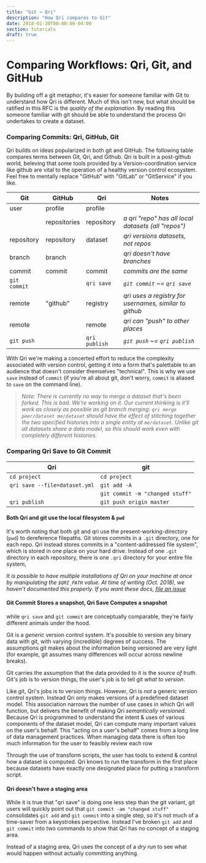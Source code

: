 ```yaml
---
title: "Git → Qri"
description: "How Qri compares to Git"
date: 2018-01-30T00:00:00-04:00
section: tutorials
draft: true
---
```


# Comparing Workflows: Qri, Git, and GitHub


By building off a git metaphor, it's easier for someone familiar with Git to understand how Qri is different. Much of this isn't new, but what should be ratified in this RFC is the _quality of the explanation_. By reading this someone familiar with git should be able to understand the process Qri undertakes to create a dataset.

### Comparing Commits: Qri, GitHub, Git
Qri builds on ideas popularized in both git and GitHub. The following table compares terms between Git, Qri, and Github. Qri is built in a post-github world, beleving that some tools provided by a Version-coordination service like github are vital to the operation of a healthy version control ecosystem. Feel free to mentally replace "GitHub" with "GitLab" or "GitService" if you like.

| Git        | GitHub       | Qri        | Notes |
| ---------- | ------------ | ---------- | ----- |
| user       | profile      | profile    | |
|            | repositories | repository | _a qri "repo" has all local datasets (all "repos")_ |
| repository | repository   | dataset    | _qri versions datasets, not repos_ |
| branch     | branch       |            | _qri doesn't have branches_ |
| commit     | commit       | commit     | _commits are the same_ |
| `git commit`   |              | `qri save`     | _`git commit` ~= `qri save`_ |
| remote     | "github"     | registry   | _qri uses a registry for usernames, similar to github_ |
| remote     |              | remote     | _qri can "push" to other places_ |
| `git push`     |              | `qri publish`  | _`git push` ~= `qri publish`_ |


With Qri we're making a concerted effort to reduce the complexity associated with version control, getting it into a form that's palettable to an audience that doesn't consider themselves "technical". This is why we use `save` instead of `commit` (if you're all about git, don't worry, `commit` is aliased to `save` on the command line).

> _Note: There is currently no way to merge a dataset that's been forked. This is bad. We're working on it. Our current thinking is it'll work as closely as possible as git branch merging: `qri merge peer/dataset me/dataset` should have the effect of stitching together the two specified histories into a single entity at `me/dataset`. Unlike git all datasets share a data model, so this should work even with completely different histories._

### Comparing Qri Save to Git Commit

| Qri                           | git                             |
| ----------------------------- | ------------------------------- |
| `cd project`                  | `cd project`                    |
| `qri save --file=dataset.yml` | `git add -A`                    |
|                               | `git commit -m "changed stuff"` |
| `qri publish`                 | `git push origin master`        |

#### Both Qri and git use the local filesystem & `pwd`
It's worth noting that both git and qri use the present-working-directory (`pwd`) to dereference filepaths. Git stores commits in a `.git` directory, one for each repo. Qri instead stores commits in a "content-addressed file system", which is stored in one place on your hard drive. Instead of one `.git` directory in each repository, there is one `.qri` directory for your entire file system,

_It is possible to have multiple installations of Qri on your machine at once by manipulating the `$QRI_PATH` value. At time of writing (Oct. 2018), we haven't documented this properly. If you want these docs, [file an issue](https://github.com/qri-io/website/issues/new)_

#### Git Commit Stores a snapshot, Qri Save Computes a snapshot
while `qri save` and `git commit` are conceptually comparable, they're fairly different animals under the hood.

Git is a _generic_ version control system. It's possible to version any binary data with git, with varying (incredible) degrees of success. The assumptions git makes about the information being versioned are very light (for example, git assumes many differences will occur across newline breaks).

Git carries the assumption that the data provided to it is the _source of truth_. Git's job is to version things, the user's job is to tell git _what to version_.

Like git, Qri's jobs is to version things. However, Qri is _not_ a generic version control system. Instead Qri only makes versions of a predefined dataset model. This association narrows the number of use cases in which Qri will function, but  delivers the benefit of making Qri _semantically versioned_. Because Qri is programmed to understand the intent & uses of various components of the dataset model, Qri can compute many important values on the user's behalf. This "acting on a user's behalf" comes from a long line of data management practices. When managing data there is often too much information for the user to feasibly review each row

Through the use of transform scripts, the user has tools to extend & control how a dataset is computed. Qri knows to run the transform in the first place because datasets have exactly one designated place for putting a transform script.

#### Qri doesn't have a staging area
While it is true that "qri save" is doing one less step than the git variant, git users will quickly point out that `git commit -am "changed stuff"` consolidates `git add` and `git commit` into a single step, so it's not much of a time-saver from a keystrokes perpective. Instead I've broken `git add` and `git commit` into two commands to show that Qri has no concept of a staging area.

Instead of a staging area, Qri uses the concept of a _dry run_ to see what would happen without actually committing anything. 